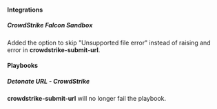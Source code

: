 
#### Integrations
##### CrowdStrike Falcon Sandbox
Added the option to skip "Unsupported file error" instead of raising and error in **crowdstrike-submit-url**.

#### Playbooks
##### Detonate URL - CrowdStrike
**crowdstrike-submit-url** will no longer fail the playbook.
